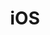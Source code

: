 ---
title: iOS
layout: collection
permalink: /iOS/
collection: iOS
entries_layout: grid
sort_by: date
sort_order: reverse
---